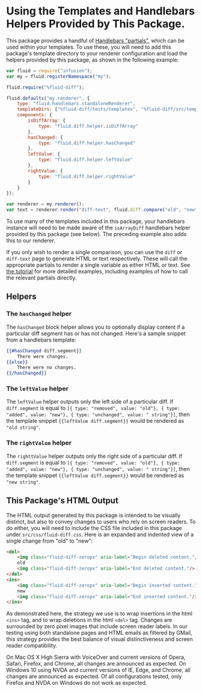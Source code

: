 # Using the Templates and Handlebars Helpers Provided by This Package.

This package provides a handful of [Handlebars "partials"](http://handlebarsjs.com/partials.html), which can be used
within your templates.  To use these, you will need to add this package's template directory to your renderer
configuration and load the helpers provided by this package, as shown in the following example:

```javascript
var fluid = require("infusion");
var my = fluid.registerNamespace("my");

fluid.require("%fluid-diff");

fluid.defaults("my.renderer", {
    type: "fluid.handlebars.standaloneRenderer",
    templateDirs: ["%fluid-diff/tests/templates", "%fluid-diff/src/templates"],
    components: {
        isDiffArray: {
            type: "fluid.diff.helper.isDiffArray"
        },
        hasChanged: {
            type: "fluid.diff.helper.hasChanged"
        },
        leftValue: {
            type: "fluid.diff.helper.leftValue"
        },
        rightValue: {
            type: "fluid.diff.helper.rightValue"
        }
    }
});

var renderer = my.renderer();
var text = renderer.render("diff-text", fluid.diff.compare("old", "new")); // Returns "-old-+new+\n"
```

To use many of the templates included in this package, your handlebars instance will need to be made aware of the
`isArrayDiff` handlebars helper provided by this package (see below).  The preceding example also adds this to our
renderer.

If you only wish to render a single comparison, you can use the `diff` or `diff-text` page to generate HTML
or text respectively. These will call the appropriate partials to render a single variable as either HTML or text. See
[the tutorial](tutorial.md) for more detailed examples, including examples of how to call the relevant partials
directly.

## Helpers

### The `hasChanged` helper

The `hasChanged` block helper allows you to optionally display content if a particular diff segment has or has not
changed.  Here's a sample snippet from a handlebars template:

```handlebars
{{#hasChanged diff.segment}}
    There were changes.
{{else}}
    There were no changes.
{{/hasChanged}}
```

### The `leftValue` helper

The `leftValue` helper outputs only the left side of a particular diff. If `diff.segment` is equal to `[{ type:
"removed", value: "old"}, { type: "added", value: "new"}, { type: "unchanged", value: " string"}]`, then the template
snippet `{{leftValue diff.segment}}` would be rendered as `"old string"`.

### The `rightValue` helper

The `righttValue` helper outputs only the right side of a particular diff. If `diff.segment` is equal to `[{ type:
"removed", value: "old"}, { type: "added", value: "new"}, { type: "unchanged", value: " string"}]`, then the template
snippet `{{leftValue diff.segment}}` would be rendered as `"new string"`.

## This Package's HTML Output

The HTML output generated by this package is intended to be visually distinct, but also to convey changes to users who
rely on screen readers.  To do either, you will need to include the CSS file included in this package under
`src/css/fluid-diff.css`.  Here is an expanded and indented view of a single change from "old" to "new":

```html
<del>
    <img class="fluid-diff-zeropx" aria-label="Begin deleted content."/>
    old
    <img class="fluid-diff-zeropx" aria-label="End deleted content."/>
</del>
<ins>
    <img class="fluid-diff-zeropx" aria-label="Begin inserted content."/>
    new
    <img class="fluid-diff-zeropx" aria-label="End inserted content."/>
</ins>
```

As demonstrated here, the strategy we use is to wrap insertions in the html `<ins>` tag, and to wrap deletions in the
html `<del>` tag. Changes are surrounded by zero pixel images that include screen reader labels.  In our testing using
both standalone pages and HTML emails as filtered by GMail, this strategy provides the best balance of visual
distinctiveness and screen reader compatibility.

On Mac OS X High Sierra with VoiceOver and current versions of Opera, Safari, Firefox, and Chrome, all changes are
announced as expected.  On Windows 10 using NVDA and current versions of IE, Edge, and Chrome, all changes are announced
as expected.  Of all configurations tested, only Firefox and NVDA on Windows do not work as expected.
